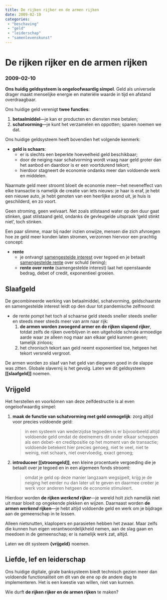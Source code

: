 ```yaml
---
title: De rijken rijker en de armen rijken
date: 2009-02-10
categories:
 - "beschaving"
 - "geld"
 - "leiderschap"
 - "samenlevenskunst"
---
```


# De rijken rijker en de armen rijken
### 2009-02-10

**Ons huidig geldsysteem is ongeloofwaardig simpel**. Geld als universele drager maakt menselijke energie en materiële waarde in tijd en afstand overdraagbaar.

Ons huidige geld verenigt **twee functies**:
1. **betaalmiddel**—je kan er producten en diensten mee betalen;
1. **schatvorming**—je kunt het verzamelen en oppotten; sparen noemen we dat.

Ons huidige geldsysteem heeft bovendien het volgende kenmerk:
- **geld is schaars**:
   - er is slechts een beperkte hoeveelheid geld beschikbaar;
   - door de neiging naar schatvorming wordt vraag naar geld groter dan het aanbod en daardoor is er een voortdurend tekort;
   - hierdoor stagneert de economie ondanks meer dan voldoende werk en middelen.

Naarmate geld meer stroomt bloeit de economie meer—het neveneffect van elke transactie is namelijk de creatie van iets nieuws: je haar is eraf, je hebt een nieuwe auto, je hebt genoten van een heerlijke avond uit, je huis is geschilderd, en zo voort.

<!--more-->

Geen stroming, geen welvaart. Net zoals stilstaand water op den duur gaat stinken, gaat stilstaand geld, ondanks de gevleugelde uitspraak ‘geld stinkt niet’, toch stinken.

Een paar slimme, maar bij nader inzien onwijze, mensen die zich afvroegen hoe ze geld meer konden laten stromen, verzonnen hiervoor een prachtig concept:
- **rente**
   - je ontvangt [samengestelde interest](http://nl.wikipedia.org/wiki/Rente) over tegoed en je betaalt [samengestelde rente](http://nl.wikipedia.org/wiki/Rente) over schuld (lening);
   - **rente over rente** (samengestelde interest) laat het openstaande bedrag, debet of credit, exponentieel groeien.

## Slaafgeld
 De gecombineerde werking van betaalmiddel, schatvorming, geldschaarste en samengestelde interest leidt op den duur tot pandemische zelfmoord:
- de rente pompt het toch al schaarse geld steeds sneller steeds sneller en steeds meer steeds meer van arm naar rijk:
  1. **de armen worden zwoegend armer en de rijken slapend rijker**, totdat zelfs de rijken overblijven in een uitgeholde schrale armoedige aarde waar ze alleen nog maar aan elkaar geld kunnen geven; tamelijk zinloos;
  1. het chronisch tekort aan geld neemt exponentieel toe, hetgeen het tekort versneld vergroot.

De armen worden zo slaaf van het geld van diegenen goed in de slappe was zitten. Globale slavernij is het gevolg. Laten we dit geldsysteem **[[slaafgeld]]** noemen.

## Vrijgeld
 Het herstellen en voorkómen van deze zelfdestructie is al even ongeloofwaardig simpel:
1. **maak de functie van schatvorming met geld onmogelijk**: zorg altijd voor precies voldoende geld:
    > in een systeem van wederzijdse tegoeden is er bijvoorbeeld altijd voldoende geld omdat de deelnemers dit onder elkaar scheppen als een debet- en creditpositie op het moment van de transactie; voldoende betekent hier precies genoeg, niet te veel, niet te weinig, niet schaars, niet overvloedig, exact genoeg;
1. **introduceer [[stroomgeld]]**, een kleine procentuele vergoeding die je betaalt over je tegoed en in een algemeen fonds stroomt:
    > omdat je geld op deze manier langzaam wegsijpelt, krijg je de neiging het eerder nu dan later uit te geven en daarmee creëer je werk voor anderen hetgeen de economie stimuleert.

Hierdoor worden **de rijken *werkend* rijker**—je wereld holt zich namelijk niet uit maar bloeit op ongekende plekken en wijzen. Daarnaast worden **de armen *werkend* rijken**—je hebt altijd voldoende geld en werk om je bijdrage aan de gemeenschap in te lossen.

Alleen nietsnutten, klaplopers en parasieten hebben het zwaar. Maar zelfs die kunnen hun eigen verantwoordelijkheid nemen, aan de slag gaan en meedoen in de gemeenschap; er is namelijk werk zat, altijd.

Laten we dit systeem **{vrijgeld}** noemen.

## Liefde, lef en leiderschap
 Ons huidige digitale, girale banksysteem biedt technisch gezien meer dan voldoende functionaliteit om dit van de ene op de andere dag te implementeren. Het is een kwestie van willen, niet van kunnen.

Wie durft **de rijken rijker en de armen rijken** te maken?
